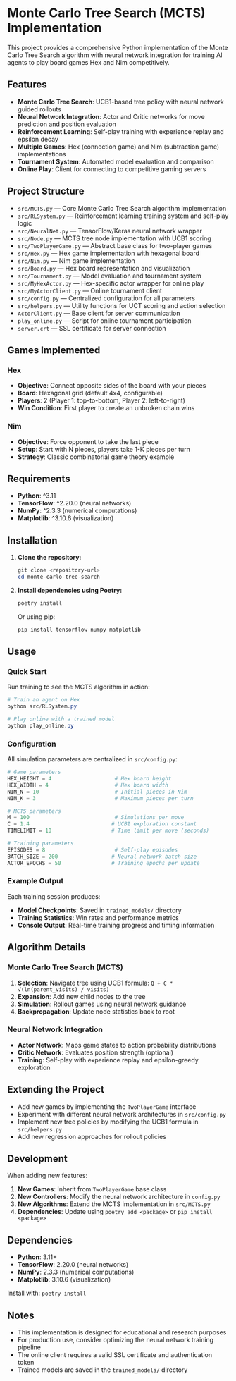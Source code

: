 # Monte Carlo Tree Search (MCTS) Implementation

This project provides a comprehensive Python implementation of the Monte Carlo Tree Search algorithm with neural network integration for training AI agents to play board games Hex and Nim competitively.

## Features

- **Monte Carlo Tree Search**: UCB1-based tree policy with neural network guided rollouts
- **Neural Network Integration**: Actor and Critic networks for move prediction and position evaluation
- **Reinforcement Learning**: Self-play training with experience replay and epsilon decay
- **Multiple Games**: Hex (connection game) and Nim (subtraction game) implementations
- **Tournament System**: Automated model evaluation and comparison
- **Online Play**: Client for connecting to competitive gaming servers

## Project Structure

- `src/MCTS.py` — Core Monte Carlo Tree Search algorithm implementation
- `src/RLSystem.py` — Reinforcement learning training system and self-play logic
- `src/NeuralNet.py` — TensorFlow/Keras neural network wrapper
- `src/Node.py` — MCTS tree node implementation with UCB1 scoring
- `src/TwoPlayerGame.py` — Abstract base class for two-player games
- `src/Hex.py` — Hex game implementation with hexagonal board
- `src/Nim.py` — Nim game implementation
- `src/Board.py` — Hex board representation and visualization
- `src/Tournament.py` — Model evaluation and tournament system
- `src/MyHexActor.py` — Hex-specific actor wrapper for online play
- `src/MyActorClient.py` — Online tournament client
- `src/config.py` — Centralized configuration for all parameters
- `src/helpers.py` — Utility functions for UCT scoring and action selection
- `ActorClient.py` — Base client for server communication
- `play_online.py` — Script for online tournament participation
- `server.crt` — SSL certificate for server connection

## Games Implemented

### Hex
- **Objective**: Connect opposite sides of the board with your pieces
- **Board**: Hexagonal grid (default 4x4, configurable)
- **Players**: 2 (Player 1: top-to-bottom, Player 2: left-to-right)
- **Win Condition**: First player to create an unbroken chain wins

### Nim
- **Objective**: Force opponent to take the last piece
- **Setup**: Start with N pieces, players take 1-K pieces per turn
- **Strategy**: Classic combinatorial game theory example

## Requirements

- **Python**: ^3.11
- **TensorFlow**: ^2.20.0 (neural networks)
- **NumPy**: ^2.3.3 (numerical computations)
- **Matplotlib**: ^3.10.6 (visualization)

## Installation

1. **Clone the repository:**
   ```powershell
   git clone <repository-url>
   cd monte-carlo-tree-search
   ```

2. **Install dependencies using Poetry:**
   ```powershell
   poetry install
   ```

   Or using pip:
   ```powershell
   pip install tensorflow numpy matplotlib
   ```

## Usage

### Quick Start

Run training to see the MCTS algorithm in action:

```powershell
# Train an agent on Hex
python src/RLSystem.py

# Play online with a trained model
python play_online.py
```

### Configuration

All simulation parameters are centralized in `src/config.py`:

```python
# Game parameters
HEX_HEIGHT = 4                    # Hex board height
HEX_WIDTH = 4                     # Hex board width  
NIM_N = 10                        # Initial pieces in Nim
NIM_K = 3                         # Maximum pieces per turn

# MCTS parameters
M = 100                           # Simulations per move
C = 1.4                          # UCB1 exploration constant
TIMELIMIT = 10                   # Time limit per move (seconds)

# Training parameters
EPISODES = 8                      # Self-play episodes
BATCH_SIZE = 200                 # Neural network batch size
ACTOR_EPOCHS = 50                # Training epochs per update
```

### Example Output

Each training session produces:
- **Model Checkpoints**: Saved in `trained_models/` directory
- **Training Statistics**: Win rates and performance metrics
- **Console Output**: Real-time training progress and timing information

## Algorithm Details

### Monte Carlo Tree Search (MCTS)
1. **Selection**: Navigate tree using UCB1 formula: `Q + C * √(ln(parent_visits) / visits)`
2. **Expansion**: Add new child nodes to the tree
3. **Simulation**: Rollout games using neural network guidance
4. **Backpropagation**: Update node statistics back to root

### Neural Network Integration
- **Actor Network**: Maps game states to action probability distributions
- **Critic Network**: Evaluates position strength (optional)
- **Training**: Self-play with experience replay and epsilon-greedy exploration

## Extending the Project

- Add new games by implementing the `TwoPlayerGame` interface
- Experiment with different neural network architectures in `src/config.py`
- Implement new tree policies by modifying the UCB1 formula in `src/helpers.py`
- Add new regression approaches for rollout policies

## Development

When adding new features:

1. **New Games**: Inherit from `TwoPlayerGame` base class
2. **New Controllers**: Modify the neural network architecture in `config.py`
3. **New Algorithms**: Extend the MCTS implementation in `src/MCTS.py`
4. **Dependencies**: Update using `poetry add <package>` or `pip install <package>`

## Dependencies

- **Python**: 3.11+
- **TensorFlow**: 2.20.0 (neural networks)
- **NumPy**: 2.3.3 (numerical computations)
- **Matplotlib**: 3.10.6 (visualization)

Install with: `poetry install`

## Notes

- This implementation is designed for educational and research purposes
- For production use, consider optimizing the neural network training pipeline
- The online client requires a valid SSL certificate and authentication token
- Trained models are saved in the `trained_models/` directory
